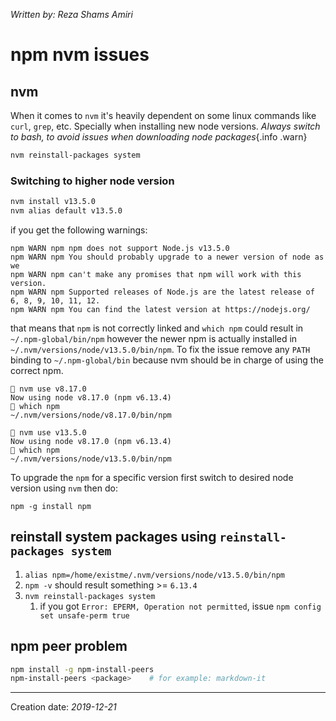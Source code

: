 _Written by: Reza Shams Amiri_
# npm nvm issues

## nvm
When it comes to `nvm` it's heavily dependent on some linux commands like `curl`, `grep`, etc. Specially when installing new node versions.
_Always switch to bash, to avoid issues when downloading node packages_{.info .warn}

``` sh
nvm reinstall-packages system 
```

### Switching to higher node version
``` sh
nvm install v13.5.0
nvm alias default v13.5.0
```
if you get the following warnings:
```
npm WARN npm npm does not support Node.js v13.5.0
npm WARN npm You should probably upgrade to a newer version of node as we
npm WARN npm can't make any promises that npm will work with this version.
npm WARN npm Supported releases of Node.js are the latest release of 6, 8, 9, 10, 11, 12.
npm WARN npm You can find the latest version at https://nodejs.org/
```
that means that `npm` is not correctly linked and `which npm` could result in `~/.npm-global/bin/npm` however the newer npm is actually installed in `~/.nvm/versions/node/v13.5.0/bin/npm`. To fix the issue remove any `PATH` binding to `~/.npm-global/bin` because nvm should be in charge of using the correct npm.


```
 nvm use v8.17.0
Now using node v8.17.0 (npm v6.13.4)
 which npm
~/.nvm/versions/node/v8.17.0/bin/npm

 nvm use v13.5.0
Now using node v8.17.0 (npm v6.13.4)
 which npm
~/.nvm/versions/node/v13.5.0/bin/npm
```
To upgrade the `npm` for a specific version first switch to desired node version using `nvm` then do: 
```
npm -g install npm
```
## reinstall system packages using `reinstall-packages system`
1. `alias npm=/home/existme/.nvm/versions/node/v13.5.0/bin/npm`
2. `npm -v` should result something >= `6.13.4`
3. `nvm reinstall-packages system`
    1. if you got `Error: EPERM, Operation not permitted`, issue `npm config set unsafe-perm true`

## npm peer problem
``` sh
npm install -g npm-install-peers
npm-install-peers <package>    # for example: markdown-it
```

* * *
Creation date: _2019-12-21_
